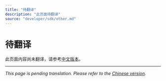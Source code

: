 ```yaml
---
title: "待翻译"
description: "此页面待翻译"
source: "developer/sdk/other.md"
---
```


# 待翻译

此页面内容尚未翻译，请参考[中文版本](../../zh/developer/sdk/other.md)。

---

*This page is pending translation. Please refer to the [Chinese version](../../zh/developer/sdk/other.md).*
